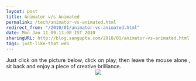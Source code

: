 ```yaml
---
layout: post
title: Animator v/s Animated
permalink: /tech/animator-vs-animated.html
redirect_from: "/2010/01/animator-vs-animated.html"
date: Mon Jan 11 09:13:00 IST 2010
sharingURL: http://blog.sangupta.com/2010/01/animator-vs-animated.html
tags: just-like-that web
---
```


<div align="justify">
    Just click on the picture below, click on play, then leave the mouse alone , sit back and enjoy a piece of creative brilliance. 
    <br>
    <div style="clear: both; text-align: center; border:0px;">
        <a href="http://fc01.deviantart.com/fs13/f/2007/077/2/e/Animator_vs__Animation_by_alanbecker.swf" target="_blank"><img border="0" src="http://4.bp.blogspot.com/_Igofzvi0TDM/S0qdgL6QzsI/AAAAAAAAFHk/bAXtCu7m50o/s1600/AnimatorAnimated.png"></a>
    </div>
    <br>
</div>
